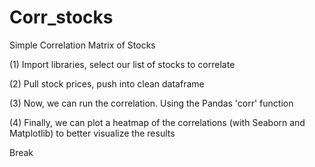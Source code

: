 # Corr_stocks
Simple Correlation Matrix of Stocks

(1) Import libraries, select our list of stocks to correlate

(2) Pull stock prices, push into clean dataframe

(3) Now, we can run the correlation. Using the Pandas 'corr' function

(4) Finally, we can plot a heatmap of the correlations (with Seaborn and Matplotlib) to better visualize the results

Break

